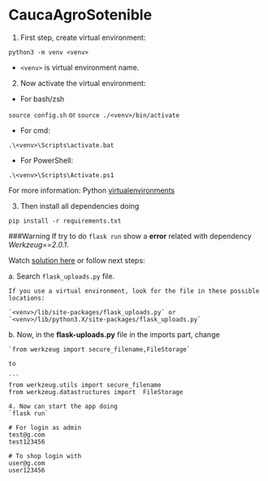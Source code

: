# CaucaAgroSotenible

1. First step, create virtual environment:

  `python3 -m venv <venv>`

  - `<venv>` is virtual environment name.

2. Now activate the virtual environment:

-  For bash/zsh

  `source config.sh` or `source ./<venv>/bin/activate`

-  For cmd: 

  `.\<venv>\Scripts\activate.bat`

-  For PowerShell: 

  `.\<venv>\Scripts\Activate.ps1`

For more information: Python [virtualenvironments](https://docs.python.org/es/3.8/library/venv.html)

3. Then install all dependencies doing

  `pip install -r requirements.txt`

###Warning
  If try to do `flask run` show a **error** related with dependency *Werkzeug==2.0.1*.

  Watch [solution here](https://stackoverflow.com/questions/61628503/flask-uploads-importerror-cannot-import-name-secure-filename) or follow next steps:

  a. Search `flask_uploads.py` file.

    If you use a virtual environment, look for the file in these possible locations:

    `<venv>/lib/site-packages/flask_uploads.py` or
    `<venv>/lib/python3.X/site-packages/flask_uploads.py`

  b. Now, in the **flask-uploads.py** file in the imports part, change

    `from werkzeug import secure_filename,FileStorage`

    to

    ```
    from werkzeug.utils import secure_filename
    from werkzeug.datastructures import  FileStorage
  ```
4. Now can start the app doing
  `flask run`

# For login as admin
  test@g.com
  test123456

# To shop login with
  user@g.com
  user123456
